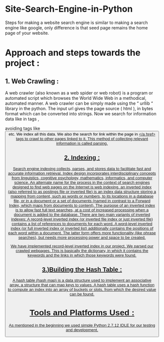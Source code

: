# Site-Search-Engine-in-Python
Steps for making a website search engine is similar to making a search engine like google, only difference is that seed page remains the home page of your website. 
# Approach and steps towards the project :
## 1. Web Crawling :
A web crawler (also known as a web spider or web robot) is a program or automated script which browses the World Wide Web in a methodical, automated manner. A web crawler can be simply made using the “ urllib “ library in the python. The input url gives the page source ( html ), in bytes format which can be converted into strings. Now we search for information data like in tags <l>, <p>  avoiding tags like <button> etc. We index all this data. We also the search for link within the page in <a href></a href> tags to crawl to other pages linked to it. This method of collecting relevant information is called parsing.

## 2. Indexing :
Search engine indexing collects, parses, and stores data to facilitate fast and accurate information retrieval. Index design incorporates interdisciplinary concepts from linguistics, cognitive psychology, mathematics, informatics, and computer science. An alternate name for the process in the context of search engines designed to find web pages on the Internet is web indexing.
an inverted index (also referred to as postings file or inverted file) is an index data structure storing a mapping from content, such as words or numbers, to its locations in a database file, or in a document or a set of documents (named in contrast to a Forward Index, which maps from documents to content). The purpose of an inverted index is to allow fast full text searches, at a cost of increased processing when a document is added to the database.
There are two main variants of inverted indexes: A record-level inverted index (or inverted file index or just inverted file) contains a list of references to documents for each word. A word-level inverted index (or full inverted index or inverted list) additionally contains the positions of each word within a document. The latter form offers more functionality (like phrase searches), but needs more processing power and space to be created.

We have implemented record-level inverted index in our project. We parsed our crawled webpages. This is basically the dictionary, in which it contains the keywords and the links in which those keywords were found.

## 3.)Building the Hash Table :
A hash table (hash map) is a data structure used to implement an associative array, a structure that can map keys to values. A hash table uses a hash function to compute an index into an array of buckets or slots, from which the desired value can be found.

# Tools and Platforms Used :
As mentioned in the beginning we used simple Python 2.7.12 IDLE for our testing and development. 

